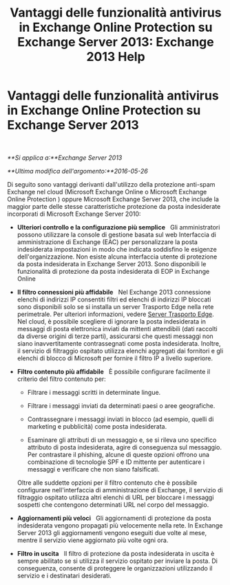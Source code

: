 ﻿---
title: 'Vantaggi delle funzionalità antivirus in Exchange Online Protection su Exchange Server 2013: Exchange 2013 Help'
TOCTitle: Vantaggi delle funzionalità antivirus in Exchange Online Protection su Exchange Server 2013
ms:assetid: 00e37a3c-3fbc-488f-bdad-d52a3c80fd72
ms:mtpsurl: https://technet.microsoft.com/it-it/library/JJ673032(v=EXCHG.150)
ms:contentKeyID: 50479896
ms.date: 05/22/2018
mtps_version: v=EXCHG.150
ms.translationtype: MT
---

# Vantaggi delle funzionalità antivirus in Exchange Online Protection su Exchange Server 2013

 

_**Si applica a:**Exchange Server 2013_

_**Ultima modifica dell'argomento:**2016-05-26_

Di seguito sono vantaggi derivanti dall'utilizzo della protezione anti-spam Exchange nel cloud (Microsoft Exchange Online o Microsoft Exchange Online Protection ) oppure Microsoft Exchange Server 2013, che include la maggior parte delle stesse caratteristiche protezione da posta indesiderate incorporati di Microsoft Exchange Server 2010:

  - **Ulteriori controllo e la configurazione più semplice**   Gli amministratori possono utilizzare la console di gestione basata sul web Interfaccia di amministrazione di Exchange (EAC) per personalizzare la posta indesiderata impostazioni in modo che indicata soddisfino le esigenze dell'organizzazione. Non esiste alcuna interfaccia utente di protezione da posta indesiderata in Exchange Server 2013. Sono disponibili le funzionalità di protezione da posta indesiderata di EOP in Exchange Online

  - **Il filtro connessioni più affidabile**   Nel Exchange 2013 connessione elenchi di indirizzi IP consentiti filtri ed elenchi di indirizzi IP bloccati sono disponibili solo se si installa un server Trasporto Edge nella rete perimetrale. Per ulteriori informazioni, vedere [Server Trasporto Edge](edge-transport-servers-exchange-2013-help.md). Nel cloud, è possibile scegliere di ignorare la posta indesiderata in messaggi di posta elettronica inviati da mittenti attendibili (dati raccolti da diverse origini di terze parti), assicurarsi che questi messaggi non siano inavvertitamente contrassegnati come posta indesiderata. Inoltre, il servizio di filtraggio ospitato utilizza elenchi aggregati dai fornitori e gli elenchi di blocco di Microsoft per fornire il filtro IP a livello superiore.

  - **Filtro contenuto più affidabile**   È possibile configurare facilmente il criterio del filtro contenuto per:
    
      - Filtrare i messaggi scritti in determinate lingue.
    
      - Filtrare i messaggi inviati da determinati paesi o aree geografiche.
    
      - Contrassegnare i messaggi inviati in blocco (ad esempio, quelli di marketing e pubblicità) come posta indesiderata.
    
      - Esaminare gli attributi di un messaggio e, se si rileva uno specifico attributo di posta indesiderata, agire di conseguenza sul messaggio. Per contrastare il phishing, alcune di queste opzioni offrono una combinazione di tecnologie SPF e ID mittente per autenticare i messaggi e verificare che non siano falsificati.
    
    Oltre alle suddette opzioni per il filtro contenuto che è possibile configurare nell'interfaccia di amministrazione di Exchange, il servizio di filtraggio ospitato utilizza altri elenchi di URL per bloccare i messaggi sospetti che contengono determinati URL nel corpo del messaggio.

  - **Aggiornamenti più veloci**   Gli aggiornamenti di protezione da posta indesiderata vengono propagati più velocemente nella rete. In Exchange Server 2013 gli aggiornamenti vengono eseguiti due volte al mese, mentre il servizio viene aggiornato più volte ogni ora.

  - **Filtro in uscita**   Il filtro di protezione da posta indesiderata in uscita è sempre abilitato se si utilizza il servizio ospitato per inviare la posta. Di conseguenza, consente di proteggere le organizzazioni utilizzando il servizio e i destinatari desiderati.

